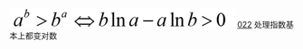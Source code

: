 ![](Attachment/20220824222620.png)
	[022](bookxnotepro://opennote/?nb={214cb125-5d23-4d98-a6be-193ff2248daa}&book=b031d6b3dcd76797850d98a4b61794f8&page=21&x=182&y=525&id=6741&uuid=0692bec870c0682bbd6b204d92358d1e)
	处理指数基本上都变对数